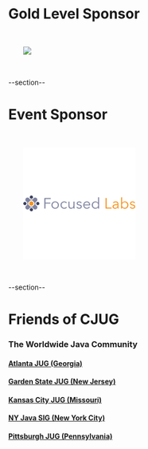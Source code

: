 # Gold Level Sponsor
<img src="images/jfrog.png" style="border:none; box-shadow:none; margin: 30px; background:white;"/>

--section--
# Event Sponsor
<img src="images/focusedLabs.png" style="border:none; box-shadow:none; margin: 30px; background:white;"/>

--section--

# Friends of CJUG
### The Worldwide Java Community
####  [Atlanta JUG (Georgia)](https://ajug.org)
####  [Garden State JUG (New Jersey)](https://gsjug.org)
####  [Kansas City JUG (Missouri)](https://meetup.com/KansasCityJUG)
####  [NY Java SIG (New York City)](https://javasig.com)
####  [Pittsburgh JUG (Pennsylvania)](https://meetup.com/The-Pittsburgh-Java-Meetup-Group)
